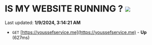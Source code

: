 # IS MY WEBSITE RUNNING ? [![](https://img.shields.io/static/v1?label=Sponsor&message=%E2%9D%A4&logo=GitHub&color=%23fe8e86)](https://github.com/sponsors/<username>)

Last updated: **1/9/2024, 3:14:21 AM**

- `GET` [https://youssefservice.me](https://youssefservice.me) - **Up** (627ms)
